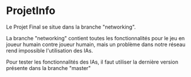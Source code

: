 # ProjetInfo

Le Projet Final se situe dans la branche "networking".

La branche "networking" contient toutes les fonctionnalités pour le jeu en joueur humain contre joueur humain, mais un problème dans notre réseau rend impossible l'utilisation des IAs.

Pour tester les fonctionnalités des IAs, il faut utiliser la dernière version présente dans la branche "master"
 
